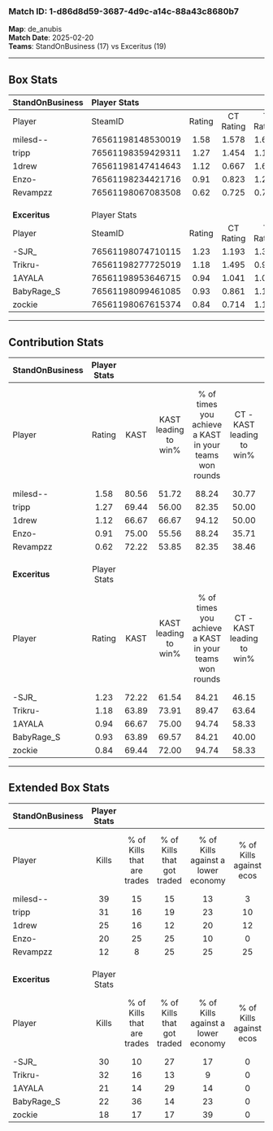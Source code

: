 ### Match ID: 1-d86d8d59-3687-4d9c-a14c-88a43c8680b7  
**Map**: de_anubis  
**Match Date**: 2025-02-20  
**Teams**: StandOnBusiness (17) vs Exceritus (19)  

---  

## Box Stats  

| **StandOnBusiness** | Player Stats      |        |           |          |       |       |       |         |        |      |     |
| :- | :- | :-: | :-: | :-: | :-: | :-: | :-: | :-: | :-: | :-: | :-: |
| Player              | SteamID           | Rating | CT Rating | T Rating | KAST  |  ADR  | Kills | Assists | Deaths | K/D  | HS% |
| milesd--            | 76561198148530019 |  1.58  |   1.578   |  1.693   | 80.56 | 102.3 |  39   |    4    |   23   | 1.70 | 23  |
| tripp               | 76561198359429311 |  1.27  |   1.454   |  1.143   | 69.44 | 85.5  |  31   |    7    |   23   | 1.35 | 45  |
| 1drew               | 76561198147414643 |  1.12  |   0.667   |  1.643   | 66.67 | 86.6  |  25   |   12    |   23   | 1.09 | 84  |
| Enzo-               | 76561198234421716 |  0.91  |   0.823   |  1.233   | 75.00 | 59.3  |  20   |    5    |   26   | 0.77 | 55  |
| Revampzz            | 76561198067083508 |  0.62  |   0.725   |  0.717   | 72.22 | 41.0  |  12   |    8    |   28   | 0.43 | 41  |
|                     |                   |        |           |          |       |       |       |         |        |      |     |
|                     |                   |        |           |          |       |       |       |         |        |      |     |
|                     |                   |        |           |          |       |       |       |         |        |      |     |
| **Exceritus**       | Player Stats      |        |           |          |       |       |       |         |        |      |     |
| Player              | SteamID           | Rating | CT Rating | T Rating | KAST  |  ADR  | Kills | Assists | Deaths | K/D  | HS% |
| -SJR_               | 76561198074710115 |  1.23  |   1.193   |  1.351   | 72.22 | 82.1  |  30   |    4    |   24   | 1.25 | 56  |
| Trikru-             | 76561198277725019 |  1.18  |   1.495   |  0.991   | 63.89 | 81.7  |  32   |    3    |   26   | 1.23 | 31  |
| 1AYALA              | 76561198953646715 |  0.94  |   1.041   |  1.003   | 66.67 | 83.5  |  21   |   14    |   28   | 0.75 | 28  |
| BabyRage_S          | 76561198099461085 |  0.93  |   0.861   |  1.114   | 63.89 | 64.1  |  22   |    2    |   23   | 0.96 | 54  |
| zockie              | 76561198067615374 |  0.84  |   0.714   |  1.166   | 69.44 | 61.7  |  18   |    8    |   26   | 0.69 | 72  |
---  

## Contribution Stats  

| **StandOnBusiness** | Player Stats |       |                      |                                                        |                           |                                                             |                          |                                                            |
| :- | :-: | :-: | :-: | :-: | :-: | :-: | :-: | :-: |
| Player              |    Rating    | KAST  | KAST leading to win% | % of times you achieve a KAST in your teams won rounds | CT - KAST leading to win% | CT - % of times you achieve a KAST in your teams won rounds | T - KAST leading to win% | T - % of times you achieve a KAST in your teams won rounds |
| milesd--            |     1.58     | 80.56 |        51.72         |                         88.24                          |           30.77           |                            66.67                            |          68.75           |                           100.00                           |
| tripp               |     1.27     | 69.44 |        56.00         |                         82.35                          |           50.00           |                           100.00                            |          61.54           |                           72.73                            |
| 1drew               |     1.12     | 66.67 |        66.67         |                         94.12                          |           50.00           |                            83.33                            |          78.57           |                           100.00                           |
| Enzo-               |     0.91     | 75.00 |        55.56         |                         88.24                          |           35.71           |                            83.33                            |          76.92           |                           90.91                            |
| Revampzz            |     0.62     | 72.22 |        53.85         |                         82.35                          |           38.46           |                            83.33                            |          69.23           |                           81.82                            |
|                     |              |       |                      |                                                        |                           |                                                             |                          |                                                            |
|                     |              |       |                      |                                                        |                           |                                                             |                          |                                                            |
|                     |              |       |                      |                                                        |                           |                                                             |                          |                                                            |
| **Exceritus**       | Player Stats |       |                      |                                                        |                           |                                                             |                          |                                                            |
| Player              |    Rating    | KAST  | KAST leading to win% | % of times you achieve a KAST in your teams won rounds | CT - KAST leading to win% | CT - % of times you achieve a KAST in your teams won rounds | T - KAST leading to win% | T - % of times you achieve a KAST in your teams won rounds |
| -SJR_               |     1.23     | 72.22 |        61.54         |                         84.21                          |           46.15           |                            85.71                            |          76.92           |                           83.33                            |
| Trikru-             |     1.18     | 63.89 |        73.91         |                         89.47                          |           63.64           |                           100.00                            |          83.33           |                           83.33                            |
| 1AYALA              |     0.94     | 66.67 |        75.00         |                         94.74                          |           58.33           |                           100.00                            |          91.67           |                           91.67                            |
| BabyRage_S          |     0.93     | 63.89 |        69.57         |                         84.21                          |           40.00           |                            57.14                            |          92.31           |                           100.00                           |
| zockie              |     0.84     | 69.44 |        72.00         |                         94.74                          |           58.33           |                           100.00                            |          84.62           |                           91.67                            |
---  

## Extended Box Stats  

| **StandOnBusiness** | Player Stats |                            |                            |                                    |                         |                              |                                 |        |                             |                                     |                          |                               |                            |
| :- | :-: | :-: | :-: | :-: | :-: | :-: | :-: | :-: | :-: | :-: | :-: | :-: | :-: |
| Player              |    Kills     | % of Kills that are trades | % of Kills that got traded | % of Kills against a lower economy | % of Kills against ecos | % of Kills that are flawless | % of Kills that are close duels | Deaths | % of Deaths that get traded | % of Deaths against a lower economy | % of Deaths against ecos | % of Deaths that are flawless | % of Deaths that are close |
| milesd--            |      39      |             15             |             15             |                 13                 |            3            |              67              |                3                |   23   |             22              |                 13                  |            4             |              96               |             4              |
| tripp               |      31      |             16             |             19             |                 23                 |           10            |              61              |                3                |   23   |              9              |                  9                  |            0             |              61               |             13             |
| 1drew               |      25      |             16             |             12             |                 20                 |           12            |              52              |                4                |   23   |              9              |                  9                  |            0             |              52               |             9              |
| Enzo-               |      20      |             25             |             25             |                 10                 |            0            |              55              |               20                |   26   |             31              |                 15                  |            4             |              73               |             8              |
| Revampzz            |      12      |             8              |             25             |                 25                 |           25            |              67              |                8                |   28   |             25              |                 11                  |            0             |              71               |             0              |
|                     |              |                            |                            |                                    |                         |                              |                                 |        |                             |                                     |                          |                               |                            |
|                     |              |                            |                            |                                    |                         |                              |                                 |        |                             |                                     |                          |                               |                            |
|                     |              |                            |                            |                                    |                         |                              |                                 |        |                             |                                     |                          |                               |                            |
| **Exceritus**       | Player Stats |                            |                            |                                    |                         |                              |                                 |        |                             |                                     |                          |                               |                            |
| Player              |    Kills     | % of Kills that are trades | % of Kills that got traded | % of Kills against a lower economy | % of Kills against ecos | % of Kills that are flawless | % of Kills that are close duels | Deaths | % of Deaths that get traded | % of Deaths against a lower economy | % of Deaths against ecos | % of Deaths that are flawless | % of Deaths that are close |
| -SJR_               |      30      |             10             |             27             |                 17                 |            0            |              70              |               10                |   24   |             13              |                  8                  |            0             |              63               |             4              |
| Trikru-             |      32      |             16             |             13             |                 9                  |            0            |              75              |                6                |   26   |             15              |                  8                  |            0             |              77               |             0              |
| 1AYALA              |      21      |             14             |             29             |                 14                 |            0            |              76              |                5                |   28   |             18              |                 11                  |            0             |              61               |             18             |
| BabyRage_S          |      22      |             36             |             14             |                 23                 |            0            |              59              |                9                |   23   |             17              |                  9                  |            0             |              52               |             0              |
| zockie              |      18      |             17             |             17             |                 39                 |            0            |              61              |                0                |   26   |             27              |                  8                  |            0             |              50               |             8              |
